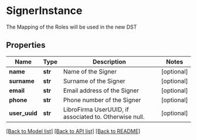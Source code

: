 # SignerInstance

The Mapping of the Roles will be used in the new DST
## Properties
Name | Type | Description | Notes
------------ | ------------- | ------------- | -------------
**name** | **str** | Name of the Signer | [optional] 
**surname** | **str** | Surname of the Signer | [optional] 
**email** | **str** | Email address of the Signer | [optional] 
**phone** | **str** | Phone number of the Signer | [optional] 
**user_uuid** | **str** | LibroFirma UserUUID, if associated to. Otherwise null. | [optional] 

[[Back to Model list]](../README.md#documentation-for-models) [[Back to API list]](../README.md#documentation-for-api-endpoints) [[Back to README]](../README.md)


